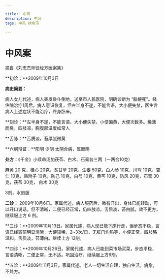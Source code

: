 ```yaml
---

title:  中风
description: 中风
tags: 中风 续命汤

---
```




# 中风案



摘自《刘志杰师徒经方医案集》



**初诊：**2009年10月3日



**病史简要：**

病人女儿代述，病人突发昏仆倒地，送至市人民医院，明确诊断为 “脑梗死”。经住院治疗1周后，病人意识恢复，但左半身不遂，不能言语，大小便失禁，医生言病人上述症状不能治疗，终身卧床。



**刻诊：**左半身不遂，不能言语，大小便失禁，小便偏黄，大便次数多。稀溏而臭，四肢凉，胸腹部温度如常人

**舌脉：**舌质淡，苔厚腻微黄

**六纲辩证：**阳明 少阴 太阴合病，属厥阴



**处方：**《千金》小续命汤加茯苓、白术、石膏各三两（一两合10克）

麻黄 20 克，桂心 20克，炙甘草 20克，生姜 50克，白人参 10克，川穹 10克，杏仁 10克，熟附子 10克，防己 10克，白芍 10克，黄芩 10克，防风 20克，石膏 30克，茯苓 30克， 白术 30克



3剂，水煎服



**二诊：** 2009年10月6日。家属代述，病人服药后，微有汗出，身体已能转动，可以开口说话，但不清晰，二便已经正常，仍四肢凉。舌质淡，苔白腻。效不更方，继续服上方 6 剂。



**三诊：**2009年10月13日。家属代述，病人现已能下床行走，但步态不稳，言语已经较前明显清晰，大便较稀，2~3次/日，无肛门灼热等，小便正常，四肢略温和。舌质淡，苔薄白。继续上方 12剂。



**四诊：**2009年10月26日。家属代述，病人已能到菜市场买菜，步态平稳，言语清晰，二便正常，无不适。巩固治疗，继续服上方6剂。



**五诊：**2009年11月3日。家属代述。老人一切生活自理，独自生活。病愈，不处方。

